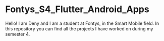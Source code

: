 # Fontys_S4_Flutter_Android_Apps
Hello! I am Deny and I am a student at Fontys, in the Smart Mobile field. In this repository you can find all the projects I have worked on during my semester 4.
